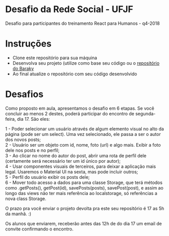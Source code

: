 # Desafio da Rede Social - UFJF
Desafio para participantes do treinamento React para Humanos - q4-2018

# Instruções

- Clone este repositório para sua máquina
- Desenvolva seu projeto (utilize como base seu código ou o [repositório do Baraky](https://github.com/jfbaraky/Treinamento-React-UFJF)
- Ao final atualize o repositório com seu código desenvolvido

# Desafios

Como proposto em aula, apresentamos o desafio em 6 etapas. Se você concluir ao menos 2 destes, poderá participar do encontro de segunda-feira, dia 17. São eles:

1 - Poder selecionar um usuário através de algum elemento visual no alto da página (pode ser um select). Uma vez selecionado, ele passa a ser o autor dos novos posts;  
2 - Usuário ser um objeto com id, nome, foto (url) e algo mais. Exibir a foto dele nos posts e no perfil;  
3 - Ao clicar no nome do autor do post, abrir uma rota de perfil dele (certamente será necessário ter um id único por autor);  
4 - Usar componentes visuais de terceiros, para deixar a aplicação mais legal. Usaremos o Material UI na sexta, mas pode incluir outros;  
5 - Perfil do usuário exibir os posts dele;  
6 - Mover todo acesso a dados para uma classe Storage, que terá métodos como .getPosts(), getPost(id), savePosts(posts), savePost(post), e assim ao longo das views não ter mais referência ao localstorage, só referências a nova class Storage.

O prazo pra você enviar o projeto devolta pra este seu repositório é 17 as 5h da manhã. :)

Os alunos que enviarem, receberão antes das 12h de do dia 17 um email de convite confirmando o encontro. 

